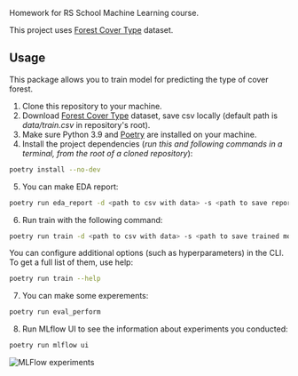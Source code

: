 Homework for RS School Machine Learning course.

This project uses [Forest Cover Type](https://www.kaggle.com/competitions/forest-cover-type-prediction/data) dataset.

## Usage
This package allows you to train model for predicting the type of cover forest.
1. Clone this repository to your machine.
2. Download [Forest Cover Type](https://www.kaggle.com/competitions/forest-cover-type-prediction/data) dataset, save csv locally (default path is *data/train.csv* in repository's root).
3. Make sure Python 3.9 and [Poetry](https://python-poetry.org/docs/) are installed on your machine.
4. Install the project dependencies (*run this and following commands in a terminal, from the root of a cloned repository*):
```sh
poetry install --no-dev
```
5. You can make EDA report:
```sh
poetry run eda_report -d <path to csv with data> -s <path to save report>
```

6. Run train with the following command:
```sh
poetry run train -d <path to csv with data> -s <path to save trained model>
```
You can configure additional options (such as hyperparameters) in the CLI. To get a full list of them, use help:
```sh
poetry run train --help
```
7. You can make some experements:
```sh
poetry run eval_perform
```

8. Run MLflow UI to see the information about experiments you conducted:
```sh
poetry run mlflow ui
```

![MLFlow experiments](https://drive.google.com/file/d/1qp3f4d6UEJnbyQG9Efvzk2YGc6SBrKsV/view?usp=sharing)